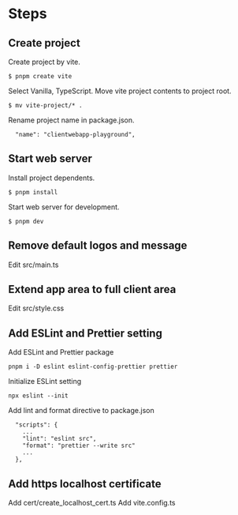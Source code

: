 # Steps

## Create project

Create project by vite.
```
$ pnpm create vite
```
Select Vanilla, TypeScript.
Move vite project contents to project root.
```
$ mv vite-project/* .
```
Rename project name in package.json.
```
  "name": "clientwebapp-playground",
```
## Start web server

Install project dependents.
```
$ pnpm install
```
Start web server for development.
```
$ pnpm dev
```

## Remove default logos and message

Edit src/main.ts

## Extend app area to full client area

Edit src/style.css

## Add ESLint and Prettier setting

Add ESLint and Prettier package
```
pnpm i -D eslint eslint-config-prettier prettier
```

Initialize ESLint setting
```
npx eslint --init
```

Add lint and format directive to package.json
```
  "scripts": {
    ...
    "lint": "eslint src",
    "format": "prettier --write src"
    ...
  },
```

## Add https localhost certificate

Add cert/create_localhost_cert.ts
Add vite.config.ts
